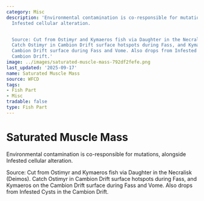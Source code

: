 ```yaml
---
category: Misc
description: 'Environmental contamination is co-responsible for mutations, alongside
  Infested cellular alteration.


  Source: Cut from Ostimyr and Kymaeros fish via Daughter in the Necralisk (Deimos).
  Catch Ostimyr in Cambion Drift surface hotspots during Fass, and Kymaeros on the
  Cambion Drift surface during Fass and Vome. Also drops from Infested Cysts in the
  Cambion Drift.'
image: ../images/saturated-muscle-mass-792df2fefe.png
last_updated: '2025-09-17'
name: Saturated Muscle Mass
source: WFCD
tags:
- Fish Part
- Misc
tradable: false
type: Fish Part
---
```


# Saturated Muscle Mass

Environmental contamination is co-responsible for mutations, alongside Infested cellular alteration.

Source: Cut from Ostimyr and Kymaeros fish via Daughter in the Necralisk (Deimos). Catch Ostimyr in Cambion Drift surface hotspots during Fass, and Kymaeros on the Cambion Drift surface during Fass and Vome. Also drops from Infested Cysts in the Cambion Drift.

